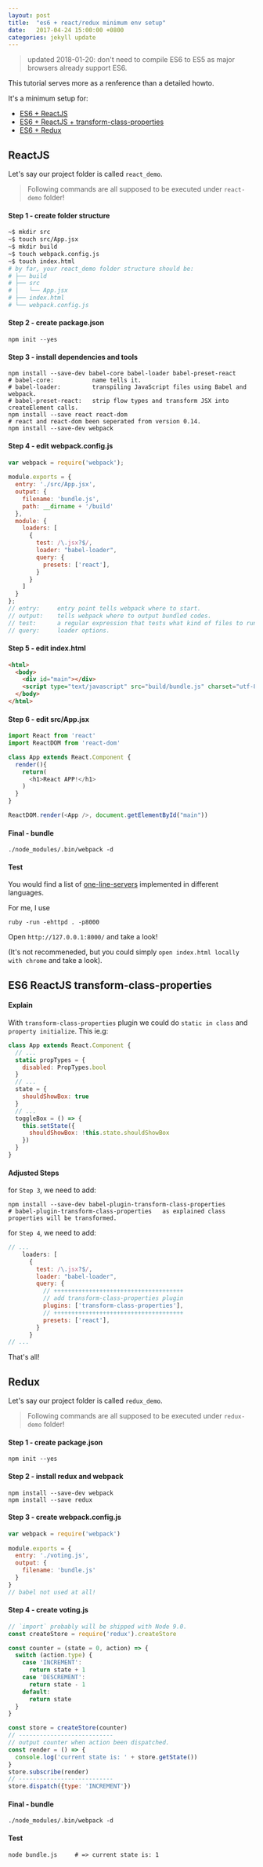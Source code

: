 ```yaml
---
layout: post
title:  "es6 + react/redux minimum env setup"
date:   2017-04-24 15:00:00 +0800
categories: jekyll update
---
```


> updated 2018-01-20: don't need to compile ES6 to ES5 as major browsers already support ES6.

This tutorial serves more as a renference than a detailed howto.

It's a minimum setup for:

  - [ES6 + ReactJS](#reactjs)
  - [ES6 + ReactJS + transform-class-properties](#es6-reactjs-transform-class-properties)
  - [ES6 + Redux](#redux)

## ReactJS

Let's say our project folder is called `react_demo`. 

> Following commands are all supposed to be executed under `react-demo` folder!

#### Step 1 - create folder structure

```bash
~$ mkdir src
~$ touch src/App.jsx
~$ mkdir build
~$ touch webpack.config.js
~$ touch index.html
# by far, your react_demo folder structure should be:
# ├── build
# ├── src
# │   └── App.jsx
# ├── index.html
# └── webpack.config.js
```

#### Step 2 - create package.json

```shell
npm init --yes
```

#### Step 3 - install dependencies and tools

```shell
npm install --save-dev babel-core babel-loader babel-preset-react
# babel-core:           name tells it.
# babel-loader:         transpiling JavaScript files using Babel and webpack.
# babel-preset-react:   strip flow types and transform JSX into createElement calls.
npm install --save react react-dom
# react and react-dom been seperated from version 0.14.
npm install --save-dev webpack
```

#### Step 4 - edit webpack.config.js

```js
var webpack = require('webpack');
 
module.exports = {
  entry: './src/App.jsx',
  output: {
    filename: 'bundle.js',
    path: __dirname + '/build'
  },
  module: {
    loaders: [
      {
        test: /\.jsx?$/,
        loader: "babel-loader",
        query: {
          presets: ['react'],
        }
      }
    ]
  }
};
// entry:     entry point tells webpack where to start.
// output:    tells webpack where to output bundled codes.
// test:      a regular expression that tests what kind of files to run through this loader
// query:     loader options.
```

#### Step 5 - edit index.html

```html
<html>
  <body>
    <div id="main"></div>
    <script type="text/javascript" src="build/bundle.js" charset="utf-8"></script>
  </body>
</html>
```

#### Step 6 - edit src/App.jsx

```javascript
import React from 'react'
import ReactDOM from 'react-dom'

class App extends React.Component {
  render(){
    return(
      <h1>React APP!</h1>
    )
  }
}

ReactDOM.render(<App />, document.getElementById("main"))
```

#### Final - bundle

```shell
./node_modules/.bin/webpack -d
```

#### Test

You would find a list of [one-line-servers](https://gist.github.com/willurd/5720255) implemented in different languages.

For me, I use 

    ruby -run -ehttpd . -p8000

Open `http://127.0.0.1:8000/` and take a look!

(It's not recommeneded, but you could simply `open index.html locally with chrome`  and take a look).


## ES6 ReactJS transform-class-properties

#### Explain

With `transform-class-properties` plugin we could do `static in class` and `property initialize`. This ie.g:

```javascript
class App extends React.Component {
  // ...
  static propTypes = {
    disabled: PropTypes.bool
  }
  // ...
  state = {
    shouldShowBox: true
  }
  // ...
  toggleBox = () => {
    this.setState({
      shouldShowBox: !this.state.shouldShowBox
    })
  }
}
```

#### Adjusted Steps

for `Step 3`, we need to add:

```shell
npm install --save-dev babel-plugin-transform-class-properties
# babel-plugin-transform-class-properties   as explained class properties will be transformed.
```

for `Step 4`, we need to add:

```javascript
// ...
    loaders: [
      {
        test: /\.jsx?$/,
        loader: "babel-loader",
        query: {
          // +++++++++++++++++++++++++++++++++++++
          // add transform-class-properties plugin
          plugins: ['transform-class-properties'],
          // +++++++++++++++++++++++++++++++++++++
          presets: ['react'],
        }
      }
// ...
```

That's all!



## Redux

Let's say our project folder is called `redux_demo`. 

> Following commands are all supposed to be executed under `redux-demo` folder!

#### Step 1 - create package.json

```shell
npm init --yes
```

#### Step 2 - install redux and webpack

```shell
npm install --save-dev webpack
npm install --save redux
```

#### Step 3 - create webpack.config.js

```javascript
var webpack = require('webpack')
 
module.exports = {
  entry: './voting.js',
  output: {
    filename: 'bundle.js'
  }
}
// babel not used at all!
```

#### Step 4 - create voting.js

```javascript
// `import` probably will be shipped with Node 9.0.
const createStore = require('redux').createStore

const counter = (state = 0, action) => {
  switch (action.type) {
    case 'INCREMENT':
      return state + 1
    case 'DESCREMENT':
      return state - 1
    default:
      return state 
  }
}

const store = createStore(counter)
// ---------------------------
// output counter when action been dispatched.
const render = () => {
  console.log('current state is: ' + store.getState())
}
store.subscribe(render)
// ---------------------------
store.dispatch({type: 'INCREMENT'})
```

#### Final - bundle

```shell
./node_modules/.bin/webpack -d
```

#### Test

```shell
node bundle.js     # => current state is: 1
```
